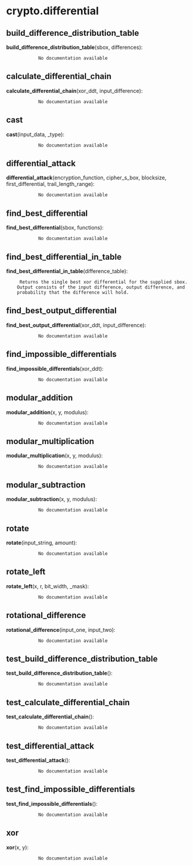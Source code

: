 crypto.differential
==============



build_difference_distribution_table
--------------

**build_difference_distribution_table**(sbox, differences):

				No documentation available


calculate_differential_chain
--------------

**calculate_differential_chain**(xor_ddt, input_difference):

				No documentation available


cast
--------------

**cast**(input_data, _type):

				No documentation available


differential_attack
--------------

**differential_attack**(encryption_function, cipher_s_box, blocksize, first_differential, trail_length_range):

				No documentation available


find_best_differential
--------------

**find_best_differential**(sbox, functions):

				No documentation available


find_best_differential_in_table
--------------

**find_best_differential_in_table**(difference_table):

		 Returns the single best xor differential for the supplied sbox.
        Output consists of the input difference, output difference, and
        probability that the difference will hold. 


find_best_output_differential
--------------

**find_best_output_differential**(xor_ddt, input_difference):

				No documentation available


find_impossible_differentials
--------------

**find_impossible_differentials**(xor_ddt):

				No documentation available


modular_addition
--------------

**modular_addition**(x, y, modulus):

				No documentation available


modular_multiplication
--------------

**modular_multiplication**(x, y, modulus):

				No documentation available


modular_subtraction
--------------

**modular_subtraction**(x, y, modulus):

				No documentation available


rotate
--------------

**rotate**(input_string, amount):

				No documentation available


rotate_left
--------------

**rotate_left**(x, r, bit_width, _mask):

				No documentation available


rotational_difference
--------------

**rotational_difference**(input_one, input_two):

				No documentation available


test_build_difference_distribution_table
--------------

**test_build_difference_distribution_table**():

				No documentation available


test_calculate_differential_chain
--------------

**test_calculate_differential_chain**():

				No documentation available


test_differential_attack
--------------

**test_differential_attack**():

				No documentation available


test_find_impossible_differentials
--------------

**test_find_impossible_differentials**():

				No documentation available


xor
--------------

**xor**(x, y):

				No documentation available

